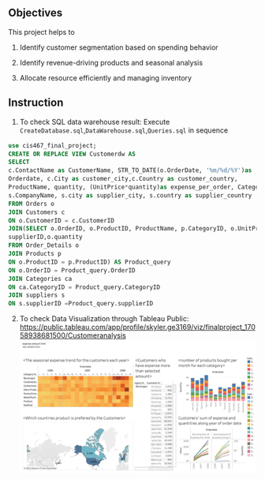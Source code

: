 ## Objectives

This project helps to 

1.  Identify customer segmentation based on spending behavior

2.  Identify revenue-driving products and seasonal analysis 

3.  Allocate resource efficiently and managing inventory

## Instruction

1. To check SQL data warehouse result: Execute `CreateDatabase.sql`,`DataWarehouse.sql`,`Queries.sql` in sequence
```sql
use cis467_final_project;
CREATE OR REPLACE VIEW Customerdw AS
SELECT
c.ContactName as CustomerName, STR_TO_DATE(o.OrderDate, '%m/%d/%Y')as
Orderdate, c.City as customer_city,c.Country as customer_country,
ProductName, quantity, (UnitPrice*quantity)as expense_per_order, CategoryName,
s.CompanyName, s.city as supplier_city, s.country as supplier_country
FROM Orders o
JOIN Customers c
ON o.CustomerID = c.CustomerID
JOIN(SELECT o.OrderID, o.ProductID, ProductName, p.CategoryID, o.UnitPrice,
supplierID,o.quantity
FROM Order_Details o
JOIN Products p
ON o.ProductID = p.ProductID) AS Product_query
ON o.OrderID = Product_query.OrderID
JOIN Categories ca
ON ca.CategoryID = Product_query.CategoryID
JOIN suppliers s
ON s.supplierID =Product_query.supplierID
```

2. To check Data Visualization through Tableau Public: https://public.tableau.com/app/profile/skyler.ge3169/viz/finalproject_17058938681500/Customeranalysis
 ![Alt text](Customer_analysis.png)
